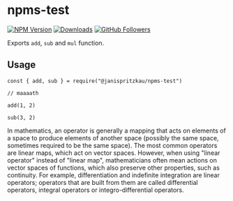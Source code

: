 # npms-test

[![NPM Version](https://img.shields.io/npm/v/@janispritzkau/npms-test)](https://www.npmjs.com/package/@janispritzkau/npms-test)
[![Downloads](https://img.shields.io/npm/dw/@janispritzkau/npms-test)](https://www.npmjs.com/package/@janispritzkau/npms-test)
[![GitHub Followers](https://img.shields.io/github/followers/janispritzkau?style=social)](https://github.com/janispritzkau)

Exports `add`, `sub` and `mul` function.

## Usage

```
const { add, sub } = require("@janispritzkau/npms-test")

// maaaath

add(1, 2)

sub(3, 2)
```

In mathematics, an operator is generally a mapping that acts on elements of a space to produce elements of another space (possibly the same space, sometimes required to be the same space). The most common operators are linear maps, which act on vector spaces. However, when using "linear operator" instead of "linear map", mathematicians often mean actions on vector spaces of functions, which also preserve other properties, such as continuity. For example, differentiation and indefinite integration are linear operators; operators that are built from them are called differential operators, integral operators or integro-differential operators.
